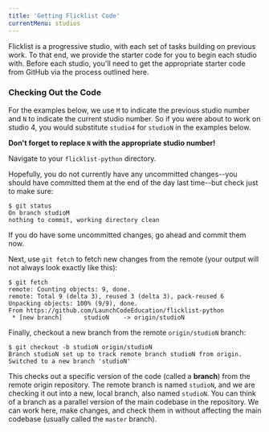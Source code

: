 ```yaml
---
title: 'Getting Flicklist Code'
currentMenu: studios
---
```


Flicklist is a progressive studio, with each set of tasks building on previous work. To that end, we provide the starter code for you to begin each studio with. Before each studio, you'll need to get the appropriate starter code from GitHub via the process outlined here.

### Checking Out the Code

For the examples below, we use `M` to indicate the previous studio number and `N` to indicate the current studio number. So if you were about to work on studio 4, you would substitute `studio4` for `studioN` in the examples below.

**Don't forget to replace `N` with the appropriate studio number!**

Navigate to your `flicklist-python` directory.

Hopefully, you do not currently have any uncommitted changes--you should have committed them at the end of the day last time--but check just to make sure:

```nohighlight
$ git status
On branch studioM
nothing to commit, working directory clean
```

If you do have some uncommitted changes, go ahead and commit them now.

Next, use `git fetch` to fetch new changes from the remote (your output will not always look exactly like this):

```nohighlight
$ git fetch
remote: Counting objects: 9, done.
remote: Total 9 (delta 3), reused 3 (delta 3), pack-reused 6
Unpacking objects: 100% (9/9), done.
From https://github.com/LaunchCodeEducation/flicklist-python
 * [new branch]      studioN    -> origin/studioN
```

Finally, checkout a new branch from the remote `origin/studioN` branch:

```nohighlight
$ git checkout -b studioN origin/studioN
Branch studioN set up to track remote branch studioN from origin.
Switched to a new branch 'studioN'
```

This checks out a specific version of the code (called a **branch**) from the remote origin repository. The remote branch is named `studioN`, and we are checking it out into a new, local branch, also named `studioN`. You can think of a branch as a parallel version of the main codebase in the repository. We can work here, make changes, and check them in without affecting the main codebase (usually called the `master` branch).
